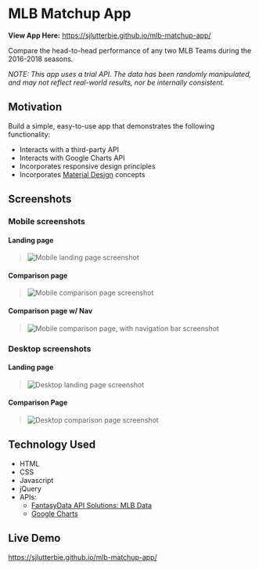 # MLB Matchup App

__View App Here:__ <https://sjlutterbie.github.io/mlb-matchup-app/>

Compare the head-to-head performance of any two MLB Teams during the 2016-2018
seasons.

_NOTE: This app uses a trial API. The data has been randomly manipulated, and
may not reflect real-world results, nor be internally consistent._

## Motivation

Build a simple, easy-to-use app that demonstrates the following functionality:

* Interacts with a third-party API
* Interacts with Google Charts API
* Incorporates responsive design principles
* Incorporates [Material Design](https://material.io) concepts

## Screenshots

### Mobile screenshots

#### Landing page

> ![Mobile landing page screenshot](screenshots/Mobile_LandingPage.png "Mobile landing page")

#### Comparison page

> ![Mobile comparison page screenshot](screenshots/Mobile_ComparisonPage.png "Mobile comparison page")

#### Comparison page w/ Nav

> ![Mobile comparison page, with navigation bar screenshot](screenshots/Mobile_LandingPage.png "Mobile comparison page w/ Nav")

### Desktop screenshots

#### Landing page

> ![Desktop landing page screenshot](screenshots/Desktop_LandingPage.png "Desktop landing page")

#### Comparison Page

> ![Desktop comparison page screenshot](screenshots/Desktop_ComparisonPage.png "Desktop comparison page")

## Technology Used

* HTML
* CSS
* Javascript
* jQuery
* APIs:
  * [FantasyData API Solutions: MLB Data](https://developer.fantasydata.com/documentation)
  * [Google Charts](https://developers.google.com/chart/)

## Live Demo

<https://sjlutterbie.github.io/mlb-matchup-app/>
